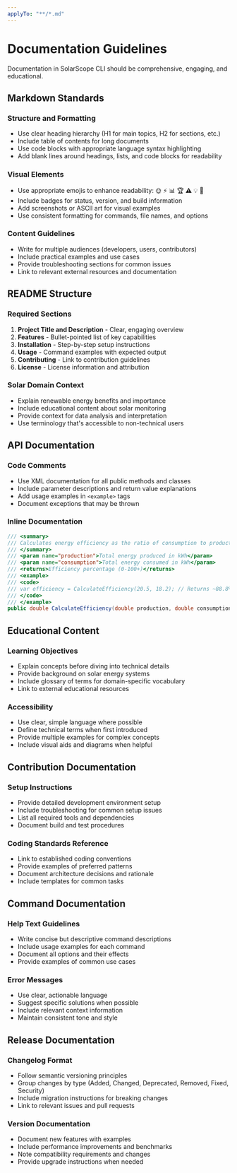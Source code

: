 ```yaml
---
applyTo: "**/*.md"
---
```


# Documentation Guidelines

Documentation in SolarScope CLI should be comprehensive, engaging, and educational.

## Markdown Standards

### Structure and Formatting
- Use clear heading hierarchy (H1 for main topics, H2 for sections, etc.)
- Include table of contents for long documents
- Use code blocks with appropriate language syntax highlighting
- Add blank lines around headings, lists, and code blocks for readability

### Visual Elements
- Use appropriate emojis to enhance readability: 🌞 ⚡ 📊 🏆 ⚠️ 💡 🚀
- Include badges for status, version, and build information
- Add screenshots or ASCII art for visual examples
- Use consistent formatting for commands, file names, and options

### Content Guidelines
- Write for multiple audiences (developers, users, contributors)
- Include practical examples and use cases
- Provide troubleshooting sections for common issues
- Link to relevant external resources and documentation

## README Structure

### Required Sections
1. **Project Title and Description** - Clear, engaging overview
2. **Features** - Bullet-pointed list of key capabilities
3. **Installation** - Step-by-step setup instructions
4. **Usage** - Command examples with expected output
5. **Contributing** - Link to contribution guidelines
6. **License** - License information and attribution

### Solar Domain Context
- Explain renewable energy benefits and importance
- Include educational content about solar monitoring
- Provide context for data analysis and interpretation
- Use terminology that's accessible to non-technical users

## API Documentation

### Code Comments
- Use XML documentation for all public methods and classes
- Include parameter descriptions and return value explanations
- Add usage examples in `<example>` tags
- Document exceptions that may be thrown

### Inline Documentation
```csharp
/// <summary>
/// Calculates energy efficiency as the ratio of consumption to production.
/// </summary>
/// <param name="production">Total energy produced in kWh</param>
/// <param name="consumption">Total energy consumed in kWh</param>
/// <returns>Efficiency percentage (0-100+)</returns>
/// <example>
/// <code>
/// var efficiency = CalculateEfficiency(20.5, 18.2); // Returns ~88.8%
/// </code>
/// </example>
public double CalculateEfficiency(double production, double consumption)
```

## Educational Content

### Learning Objectives
- Explain concepts before diving into technical details
- Provide background on solar energy systems
- Include glossary of terms for domain-specific vocabulary
- Link to external educational resources

### Accessibility
- Use clear, simple language where possible
- Define technical terms when first introduced
- Provide multiple examples for complex concepts
- Include visual aids and diagrams when helpful

## Contribution Documentation

### Setup Instructions
- Provide detailed development environment setup
- Include troubleshooting for common setup issues
- List all required tools and dependencies
- Document build and test procedures

### Coding Standards Reference
- Link to established coding conventions
- Provide examples of preferred patterns
- Document architecture decisions and rationale
- Include templates for common tasks

## Command Documentation

### Help Text Guidelines
- Write concise but descriptive command descriptions
- Include usage examples for each command
- Document all options and their effects
- Provide examples of common use cases

### Error Messages
- Use clear, actionable language
- Suggest specific solutions when possible
- Include relevant context information
- Maintain consistent tone and style

## Release Documentation

### Changelog Format
- Follow semantic versioning principles
- Group changes by type (Added, Changed, Deprecated, Removed, Fixed, Security)
- Include migration instructions for breaking changes
- Link to relevant issues and pull requests

### Version Documentation
- Document new features with examples
- Include performance improvements and benchmarks
- Note compatibility requirements and changes
- Provide upgrade instructions when needed
